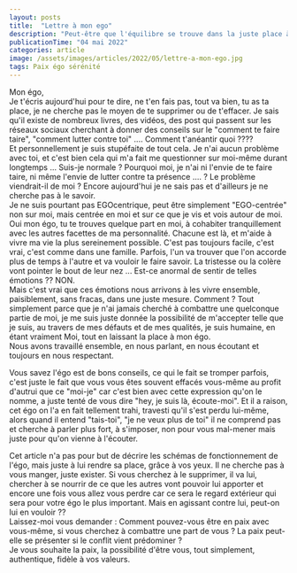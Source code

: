 ```yaml
---
layout: posts
title:  "Lettre à mon ego"
description: "Peut-être que l'équilibre se trouve dans la juste place à donner à l'égo. "
publicationTime: "04 mai 2022"
categories: article
image: /assets/images/articles/2022/05/lettre-a-mon-ego.jpg
tags: Paix égo sérénité
---
```

        
Mon égo,  
Je t'écris aujourd'hui pour te dire, ne t'en fais pas, tout va bien, tu as ta place, je ne cherche pas le moyen de te supprimer ou de t'effacer. Je sais qu'il existe de nombreux livres, des vidéos, des post qui passent sur les réseaux sociaux cherchant à donner des conseils sur le "comment te faire taire", "comment lutter contre toi" .... Comment t'anéantir quoi ????  
Et personnellement je suis stupéfaite de tout cela. Je n'ai aucun problème avec toi, et c'est bien cela qui m'a fait me questionner sur moi-même durant longtemps ... Suis-je normale ? Pourquoi moi, je n'ai ni l'envie de te faire taire, ni même l'envie de lutter contre ta présence .... ? Le problème viendrait-il de moi ? Encore aujourd'hui je ne sais pas et d'ailleurs je ne cherche pas à le savoir.  
Je ne suis pourtant pas EGOcentrique, peut être simplement "EGO-centrée" non sur moi, mais centrée en moi et sur ce que je vis et vois autour de moi.  
Oui mon égo, tu te trouves quelque part en moi, à cohabiter tranquillement avec les autres facettes de ma personnalité. Chacune est là, et m'aide à vivre ma vie la plus sereinement possible. C'est pas toujours facile, c'est vrai, c'est comme dans une famille. Parfois, l'un va trouver que l'on accorde plus de temps à l'autre et va vouloir le faire savoir. La tristesse ou la colère vont pointer le bout de leur nez ... Est-ce anormal de sentir de telles émotions ?? NON.  
Mais c'est vrai que ces émotions nous arrivons à les vivre ensemble, paisiblement, sans fracas, dans une juste mesure. Comment ? Tout simplement parce que je n'ai jamais cherché à combattre une quelconque partie de moi, je me suis juste donnée la possibilité de m'accepter telle que je suis, au travers de mes défauts et de mes qualités, je suis humaine, en étant vraiment Moi, tout en laissant la place à mon égo.  
Nous avons travaillé ensemble, en nous parlant, en nous écoutant et toujours en nous respectant.   
  
Vous savez l'égo est de bons conseils, ce qui le fait se tromper parfois, c'est juste le fait que vous vous êtes souvent effacés vous-même au profit d'autrui que ce "moi-je" car c'est bien avec cette expression qu'on le nomme, a juste tenté de vous dire "hey, je suis là, écoute-moi". Et il a raison, cet égo on l'a en fait tellement trahi, travesti qu'il s'est perdu lui-même, alors quand il entend "tais-toi", "je ne veux plus de toi" il ne comprend pas et cherche à parler plus fort, à s'imposer, non pour vous mal-mener mais juste pour qu'on vienne à l'écouter.   
  
Cet article n'a pas pour but de décrire les schémas de fonctionnement de l'égo, mais juste à lui rendre sa place, grâce à vos yeux. Il ne cherche pas à vous manger, juste exister. Si vous cherchez à le supprimer, il va lui, chercher à se nourrir de ce que les autres vont pouvoir lui apporter et encore une fois vous allez vous perdre car ce sera le regard extérieur qui sera pour votre égo le plus important. Mais en agissant contre lui, peut-on lui en vouloir ??  
Laissez-moi vous demander : Comment pouvez-vous être en paix avec vous-même, si vous cherchez à combattre une part de vous ? La paix peut-elle se présenter si le conflit vient prédominer ?   
Je vous souhaite la paix, la possibilité d'être vous, tout simplement, authentique, fidèle à vos valeurs.
